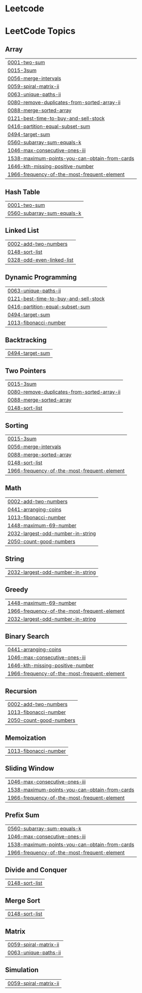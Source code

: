 # Leetcode
<!---LeetCode Topics Start-->
# LeetCode Topics
## Array
|  |
| ------- |
| [0001-two-sum](https://github.com/DeepakKag12/Leetcode/tree/master/0001-two-sum) |
| [0015-3sum](https://github.com/DeepakKag12/Leetcode/tree/master/0015-3sum) |
| [0056-merge-intervals](https://github.com/DeepakKag12/Leetcode/tree/master/0056-merge-intervals) |
| [0059-spiral-matrix-ii](https://github.com/DeepakKag12/Leetcode/tree/master/0059-spiral-matrix-ii) |
| [0063-unique-paths-ii](https://github.com/DeepakKag12/Leetcode/tree/master/0063-unique-paths-ii) |
| [0080-remove-duplicates-from-sorted-array-ii](https://github.com/DeepakKag12/Leetcode/tree/master/0080-remove-duplicates-from-sorted-array-ii) |
| [0088-merge-sorted-array](https://github.com/DeepakKag12/Leetcode/tree/master/0088-merge-sorted-array) |
| [0121-best-time-to-buy-and-sell-stock](https://github.com/DeepakKag12/Leetcode/tree/master/0121-best-time-to-buy-and-sell-stock) |
| [0416-partition-equal-subset-sum](https://github.com/DeepakKag12/Leetcode/tree/master/0416-partition-equal-subset-sum) |
| [0494-target-sum](https://github.com/DeepakKag12/Leetcode/tree/master/0494-target-sum) |
| [0560-subarray-sum-equals-k](https://github.com/DeepakKag12/Leetcode/tree/master/0560-subarray-sum-equals-k) |
| [1046-max-consecutive-ones-iii](https://github.com/DeepakKag12/Leetcode/tree/master/1046-max-consecutive-ones-iii) |
| [1538-maximum-points-you-can-obtain-from-cards](https://github.com/DeepakKag12/Leetcode/tree/master/1538-maximum-points-you-can-obtain-from-cards) |
| [1646-kth-missing-positive-number](https://github.com/DeepakKag12/Leetcode/tree/master/1646-kth-missing-positive-number) |
| [1966-frequency-of-the-most-frequent-element](https://github.com/DeepakKag12/Leetcode/tree/master/1966-frequency-of-the-most-frequent-element) |
## Hash Table
|  |
| ------- |
| [0001-two-sum](https://github.com/DeepakKag12/Leetcode/tree/master/0001-two-sum) |
| [0560-subarray-sum-equals-k](https://github.com/DeepakKag12/Leetcode/tree/master/0560-subarray-sum-equals-k) |
## Linked List
|  |
| ------- |
| [0002-add-two-numbers](https://github.com/DeepakKag12/Leetcode/tree/master/0002-add-two-numbers) |
| [0148-sort-list](https://github.com/DeepakKag12/Leetcode/tree/master/0148-sort-list) |
| [0328-odd-even-linked-list](https://github.com/DeepakKag12/Leetcode/tree/master/0328-odd-even-linked-list) |
## Dynamic Programming
|  |
| ------- |
| [0063-unique-paths-ii](https://github.com/DeepakKag12/Leetcode/tree/master/0063-unique-paths-ii) |
| [0121-best-time-to-buy-and-sell-stock](https://github.com/DeepakKag12/Leetcode/tree/master/0121-best-time-to-buy-and-sell-stock) |
| [0416-partition-equal-subset-sum](https://github.com/DeepakKag12/Leetcode/tree/master/0416-partition-equal-subset-sum) |
| [0494-target-sum](https://github.com/DeepakKag12/Leetcode/tree/master/0494-target-sum) |
| [1013-fibonacci-number](https://github.com/DeepakKag12/Leetcode/tree/master/1013-fibonacci-number) |
## Backtracking
|  |
| ------- |
| [0494-target-sum](https://github.com/DeepakKag12/Leetcode/tree/master/0494-target-sum) |
## Two Pointers
|  |
| ------- |
| [0015-3sum](https://github.com/DeepakKag12/Leetcode/tree/master/0015-3sum) |
| [0080-remove-duplicates-from-sorted-array-ii](https://github.com/DeepakKag12/Leetcode/tree/master/0080-remove-duplicates-from-sorted-array-ii) |
| [0088-merge-sorted-array](https://github.com/DeepakKag12/Leetcode/tree/master/0088-merge-sorted-array) |
| [0148-sort-list](https://github.com/DeepakKag12/Leetcode/tree/master/0148-sort-list) |
## Sorting
|  |
| ------- |
| [0015-3sum](https://github.com/DeepakKag12/Leetcode/tree/master/0015-3sum) |
| [0056-merge-intervals](https://github.com/DeepakKag12/Leetcode/tree/master/0056-merge-intervals) |
| [0088-merge-sorted-array](https://github.com/DeepakKag12/Leetcode/tree/master/0088-merge-sorted-array) |
| [0148-sort-list](https://github.com/DeepakKag12/Leetcode/tree/master/0148-sort-list) |
| [1966-frequency-of-the-most-frequent-element](https://github.com/DeepakKag12/Leetcode/tree/master/1966-frequency-of-the-most-frequent-element) |
## Math
|  |
| ------- |
| [0002-add-two-numbers](https://github.com/DeepakKag12/Leetcode/tree/master/0002-add-two-numbers) |
| [0441-arranging-coins](https://github.com/DeepakKag12/Leetcode/tree/master/0441-arranging-coins) |
| [1013-fibonacci-number](https://github.com/DeepakKag12/Leetcode/tree/master/1013-fibonacci-number) |
| [1448-maximum-69-number](https://github.com/DeepakKag12/Leetcode/tree/master/1448-maximum-69-number) |
| [2032-largest-odd-number-in-string](https://github.com/DeepakKag12/Leetcode/tree/master/2032-largest-odd-number-in-string) |
| [2050-count-good-numbers](https://github.com/DeepakKag12/Leetcode/tree/master/2050-count-good-numbers) |
## String
|  |
| ------- |
| [2032-largest-odd-number-in-string](https://github.com/DeepakKag12/Leetcode/tree/master/2032-largest-odd-number-in-string) |
## Greedy
|  |
| ------- |
| [1448-maximum-69-number](https://github.com/DeepakKag12/Leetcode/tree/master/1448-maximum-69-number) |
| [1966-frequency-of-the-most-frequent-element](https://github.com/DeepakKag12/Leetcode/tree/master/1966-frequency-of-the-most-frequent-element) |
| [2032-largest-odd-number-in-string](https://github.com/DeepakKag12/Leetcode/tree/master/2032-largest-odd-number-in-string) |
## Binary Search
|  |
| ------- |
| [0441-arranging-coins](https://github.com/DeepakKag12/Leetcode/tree/master/0441-arranging-coins) |
| [1046-max-consecutive-ones-iii](https://github.com/DeepakKag12/Leetcode/tree/master/1046-max-consecutive-ones-iii) |
| [1646-kth-missing-positive-number](https://github.com/DeepakKag12/Leetcode/tree/master/1646-kth-missing-positive-number) |
| [1966-frequency-of-the-most-frequent-element](https://github.com/DeepakKag12/Leetcode/tree/master/1966-frequency-of-the-most-frequent-element) |
## Recursion
|  |
| ------- |
| [0002-add-two-numbers](https://github.com/DeepakKag12/Leetcode/tree/master/0002-add-two-numbers) |
| [1013-fibonacci-number](https://github.com/DeepakKag12/Leetcode/tree/master/1013-fibonacci-number) |
| [2050-count-good-numbers](https://github.com/DeepakKag12/Leetcode/tree/master/2050-count-good-numbers) |
## Memoization
|  |
| ------- |
| [1013-fibonacci-number](https://github.com/DeepakKag12/Leetcode/tree/master/1013-fibonacci-number) |
## Sliding Window
|  |
| ------- |
| [1046-max-consecutive-ones-iii](https://github.com/DeepakKag12/Leetcode/tree/master/1046-max-consecutive-ones-iii) |
| [1538-maximum-points-you-can-obtain-from-cards](https://github.com/DeepakKag12/Leetcode/tree/master/1538-maximum-points-you-can-obtain-from-cards) |
| [1966-frequency-of-the-most-frequent-element](https://github.com/DeepakKag12/Leetcode/tree/master/1966-frequency-of-the-most-frequent-element) |
## Prefix Sum
|  |
| ------- |
| [0560-subarray-sum-equals-k](https://github.com/DeepakKag12/Leetcode/tree/master/0560-subarray-sum-equals-k) |
| [1046-max-consecutive-ones-iii](https://github.com/DeepakKag12/Leetcode/tree/master/1046-max-consecutive-ones-iii) |
| [1538-maximum-points-you-can-obtain-from-cards](https://github.com/DeepakKag12/Leetcode/tree/master/1538-maximum-points-you-can-obtain-from-cards) |
| [1966-frequency-of-the-most-frequent-element](https://github.com/DeepakKag12/Leetcode/tree/master/1966-frequency-of-the-most-frequent-element) |
## Divide and Conquer
|  |
| ------- |
| [0148-sort-list](https://github.com/DeepakKag12/Leetcode/tree/master/0148-sort-list) |
## Merge Sort
|  |
| ------- |
| [0148-sort-list](https://github.com/DeepakKag12/Leetcode/tree/master/0148-sort-list) |
## Matrix
|  |
| ------- |
| [0059-spiral-matrix-ii](https://github.com/DeepakKag12/Leetcode/tree/master/0059-spiral-matrix-ii) |
| [0063-unique-paths-ii](https://github.com/DeepakKag12/Leetcode/tree/master/0063-unique-paths-ii) |
## Simulation
|  |
| ------- |
| [0059-spiral-matrix-ii](https://github.com/DeepakKag12/Leetcode/tree/master/0059-spiral-matrix-ii) |
<!---LeetCode Topics End-->